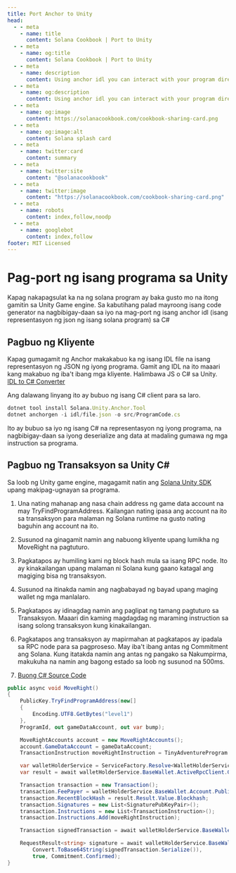 ```yaml
---
title: Port Anchor to Unity
head:
  - - meta
    - name: title
      content: Solana Cookbook | Port to Unity
  - - meta
    - name: og:title
      content: Solana Cookbook | Port to Unity
  - - meta
    - name: description
      content: Using anchor idl you can interact with your program directly from unity
  - - meta
    - name: og:description
      content: Using anchor idl you can interact with your program directly from unity
  - - meta
    - name: og:image
      content: https://solanacookbook.com/cookbook-sharing-card.png
  - - meta
    - name: og:image:alt
      content: Solana splash card
  - - meta
    - name: twitter:card
      content: summary
  - - meta
    - name: twitter:site
      content: "@solanacookbook"
  - - meta
    - name: twitter:image
      content: "https://solanacookbook.com/cookbook-sharing-card.png"
  - - meta
    - name: robots
      content: index,follow,noodp
  - - meta
    - name: googlebot
      content: index,follow
footer: MIT Licensed
---
```


# Pag-port ng isang programa sa Unity

Kapag nakapagsulat ka na ng solana program ay baka gusto mo na itong gamitin sa Unity Game engine. Sa kabutihang palad mayroong isang code generator na nagbibigay-daan sa iyo na mag-port ng isang anchor idl (isang representasyon ng json ng isang solana program) sa C#

## Pagbuo ng Kliyente

Kapag gumagamit ng Anchor makakabuo ka ng isang IDL file na isang representasyon ng JSON ng iyong programa.
Gamit ang IDL na ito maaari kang makabuo ng iba't ibang mga kliyente. Halimbawa JS o C# sa Unity. <br />
[IDL to C# Converter](https://github.com/magicblock-labs/Solana.Unity.Anchor)<br />

Ang dalawang linyang ito ay bubuo ng isang C# client para sa laro.

```js
dotnet tool install Solana.Unity.Anchor.Tool
dotnet anchorgen -i idl/file.json -o src/ProgramCode.cs
```

Ito ay bubuo sa iyo ng isang C# na representasyon ng iyong programa, na nagbibigay-daan sa iyong deserialize ang data at madaling gumawa ng mga instruction sa programa.

## Pagbuo ng Transaksyon sa Unity C#

Sa loob ng Unity game engine, magagamit natin ang [Solana Unity SDK](https://assetstore.unity.com/packages/decentralization/infrastructure/solana-sdk-for-unity-246931) upang makipag-ugnayan sa programa.
1. Una nating mahanap ang nasa chain address ng game data account na may TryFindProgramAddress.
Kailangan nating ipasa ang account na ito sa transaksyon para malaman ng Solana runtime na gusto nating baguhin ang account na ito.
2. Susunod na ginagamit namin ang nabuong kliyente upang lumikha ng MoveRight na pagtuturo.
3. Pagkatapos ay humiling kami ng block hash mula sa isang RPC node. Ito ay kinakailangan upang malaman ni Solana kung gaano katagal ang magiging bisa ng transaksyon.
4. Susunod na itinakda namin ang nagbabayad ng bayad upang maging wallet ng mga manlalaro.
5. Pagkatapos ay idinagdag namin ang paglipat ng tamang pagtuturo sa Transaksyon. Maaari din kaming magdagdag ng maraming instruction sa isang solong transaksyon kung kinakailangan.
6. Pagkatapos ang transaksyon ay mapirmahan at pagkatapos ay ipadala sa RPC node para sa pagproseso.
May iba't ibang antas ng Commitment ang Solana. Kung itatakda namin ang antas ng pangako sa Nakumpirma, makukuha na namin ang bagong estado sa loob ng susunod na 500ms.

7. [Buong C# Source Code](https://github.com/Woody4618/SolPlay_Unity_SDK/tree/main/Assets/SolPlay/Examples/TinyAdventure)

```c#
public async void MoveRight()
{
    PublicKey.TryFindProgramAddress(new[]
    {
        Encoding.UTF8.GetBytes("level1")
    },
    ProgramId, out gameDataAccount, out var bump);

    MoveRightAccounts account = new MoveRightAccounts();
    account.GameDataAccount = gameDataAccount;
    TransactionInstruction moveRightInstruction = TinyAdventureProgram.MoveRight(account, ProgramId);

    var walletHolderService = ServiceFactory.Resolve<WalletHolderService>();
    var result = await walletHolderService.BaseWallet.ActiveRpcClient.GetRecentBlockHashAsync(Commitment.Confirmed);

    Transaction transaction = new Transaction();
    transaction.FeePayer = walletHolderService.BaseWallet.Account.PublicKey;
    transaction.RecentBlockHash = result.Result.Value.Blockhash;
    transaction.Signatures = new List<SignaturePubKeyPair>();
    transaction.Instructions = new List<TransactionInstruction>();
    transaction.Instructions.Add(moveRightInstruction);

    Transaction signedTransaction = await walletHolderService.BaseWallet.SignTransaction(transaction);

    RequestResult<string> signature = await walletHolderService.BaseWallet.ActiveRpcClient.SendTransactionAsync(
        Convert.ToBase64String(signedTransaction.Serialize()),
        true, Commitment.Confirmed);
}
```